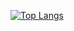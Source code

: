 [![Top Langs](https://github-readme-stats.vercel.app/api/top-langs/?username=venraij&layout=compact)](https://github.com/anuraghazra/github-readme-stats)
